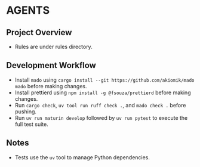 # AGENTS
## Project Overview

- Rules are under rules directory.

## Development Workflow

- Install `mado` using
  `cargo install --git https://github.com/akiomik/mado mado` before making
  changes.
- Install prettierd using `npm install -g @fsouza/prettierd` before making changes.
- Run `cargo check`, `uv tool run ruff check .`, and `mado check .` before pushing.
- Run `uv run maturin develop` followed by `uv run pytest` to execute the full test suite.

## Notes

- Tests use the `uv` tool to manage Python dependencies.
